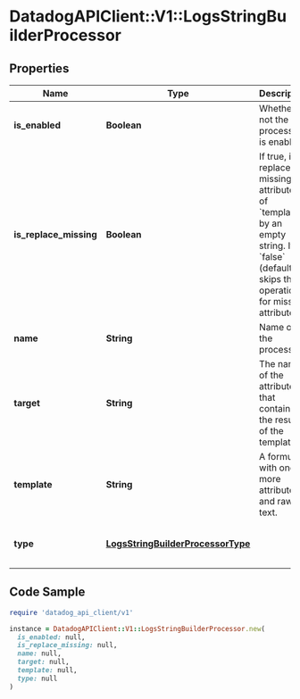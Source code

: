 # DatadogAPIClient::V1::LogsStringBuilderProcessor

## Properties

| Name | Type | Description | Notes |
| ---- | ---- | ----------- | ----- |
| **is_enabled** | **Boolean** | Whether or not the processor is enabled. | [optional][default to false] |
| **is_replace_missing** | **Boolean** | If true, it replaces all missing attributes of &#x60;template&#x60; by an empty string. If &#x60;false&#x60; (default), skips the operation for missing attributes. | [optional][default to false] |
| **name** | **String** | Name of the processor. | [optional] |
| **target** | **String** | The name of the attribute that contains the result of the template. |  |
| **template** | **String** | A formula with one or more attributes and raw text. |  |
| **type** | [**LogsStringBuilderProcessorType**](LogsStringBuilderProcessorType.md) |  | [default to &#39;string-builder-processor&#39;] |

## Code Sample

```ruby
require 'datadog_api_client/v1'

instance = DatadogAPIClient::V1::LogsStringBuilderProcessor.new(
  is_enabled: null,
  is_replace_missing: null,
  name: null,
  target: null,
  template: null,
  type: null
)
```

